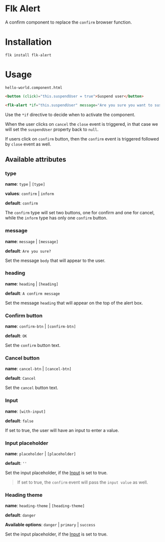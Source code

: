 # Flk Alert

A confirm component to replace the `confirm` browser function. 

# Installation
`flk install flk-alert`

# Usage

`hello-world.component.html`

```html
<button (click)="this.suspendUser = true">Suspend user</button>

<flk-alert *if="this.suspendUser" message="Are you sure you want to suspend this user?" (close)="this.suspendUser = false" (confirm)="this.performUserSuspension()"></flk-alert>
```

Use the `*if` directive to decide when to activate the component.

When the user clicks on `cancel` the `close` event is triggered, in that case we will set the `suspendUser` property back to `null`.

If users click on `confirm` button, then the `confirm` event is triggered followed by `close` event as well.

## Available attributes

### type

**name**: `type` | `[type]`

**values**: `confirm` | `inform`

**default**: `confirm`

The `confirm` type will set two buttons, one for confirm and one for cancel, while the `inform` type has only one `confirm` button.

### message

**name**: `message` | `[message]`

**default**: `Are you sure?`

Set the message `body` that will appear to the user.

### heading

**name**: `heading` | `[heading]`

**default**: `A confirm message`

Set the message `heading` that will appear on the top of the alert box.


### Confirm button
**name**: `confirm-btn` | `[confirm-btn]`

**default**: `OK`

Set the `confirm` button text.


### Cancel button

**name**: `cancel-btn` | `[cancel-btn]`

**default**: `Cancel`

Set the `cancel` button text.

### Input 

**name**: `[with-input]`

**default**: `false`

If set to true, the user will have an input to enter a value.

### Input placeholder

**name**: `placeholder` | `[placeholder]`

**default**: `''`

Set the input placeholder, if the [Input](#input) is set to true.

> If set to true, the `confirm` event will pass the `input value` as well.

### Heading theme
**name**: `heading-theme` | `[heading-theme]`

**default**: `danger`

**Available options**: `danger` | `primary` | `success`

Set the input placeholder, if the [Input](#input) is set to true.